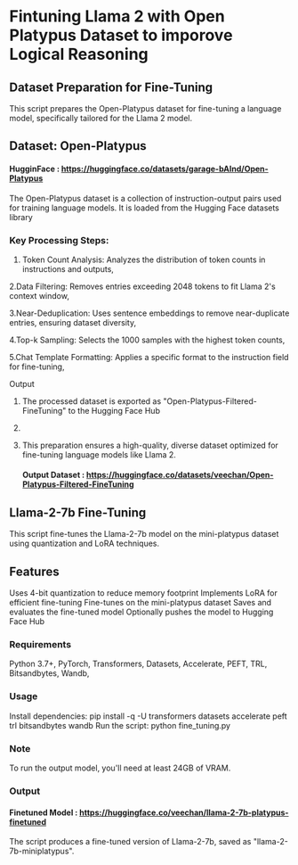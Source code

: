 # Fintuning Llama 2 with Open Platypus Dataset to imporove Logical Reasoning
## Dataset Preparation for Fine-Tuning
This script prepares the Open-Platypus dataset for fine-tuning a language model, specifically tailored for the Llama 2 model.
## Dataset: Open-Platypus 
####  HugginFace : https://huggingface.co/datasets/garage-bAInd/Open-Platypus
The Open-Platypus dataset is a collection of instruction-output pairs used for training language models. It is loaded from the Hugging Face datasets library
### Key Processing Steps:
1. Token Count Analysis: Analyzes the distribution of token counts in instructions and outputs,

2.Data Filtering: Removes entries exceeding 2048 tokens to fit Llama 2's context window,

3.Near-Deduplication: Uses sentence embeddings to remove near-duplicate entries, ensuring dataset diversity,

4.Top-k Sampling: Selects the 1000 samples with the highest token counts,

5.Chat Template Formatting: Applies a specific format to the instruction field for fine-tuning,

Output
1. The processed dataset is exported as "Open-Platypus-Filtered-FineTuning" to the Hugging Face Hub
2. 
3. This preparation ensures a high-quality, diverse dataset optimized for fine-tuning language models like Llama 2.
   
   ####   Output Dataset : https://huggingface.co/datasets/veechan/Open-Platypus-Filtered-FineTuning

## Llama-2-7b Fine-Tuning
This script fine-tunes the Llama-2-7b model on the mini-platypus dataset using quantization and LoRA techniques.
## Features
Uses 4-bit quantization to reduce memory footprint
Implements LoRA for efficient fine-tuning
Fine-tunes on the mini-platypus dataset
Saves and evaluates the fine-tuned model
Optionally pushes the model to Hugging Face Hub
### Requirements
Python 3.7+,
PyTorch,
Transformers,
Datasets,
Accelerate,
PEFT,
TRL,
Bitsandbytes,
Wandb,
### Usage
Install dependencies: pip install -q -U transformers datasets accelerate peft trl bitsandbytes wandb
Run the script: python fine_tuning.py
### Note
To run the output model, you'll need at least 24GB of VRAM.
### Output
####  Finetuned Model : https://huggingface.co/veechan/llama-2-7b-platypus-finetuned

The script produces a fine-tuned version of Llama-2-7b, saved as "llama-2-7b-miniplatypus".
